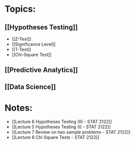 
# Topics:
## [[Hypotheses Testing]]
- [[Z-Test]]
- [[Significance Level]]
- [[T-Test]]
- [[Chi-Square Test]]

## [[Predictive Analytics]]


## [[Data Science]]

# Notes:
- [[Lecture 6 Hypotheses Testing (II) - STAT 2122]]
- [[Lecture 5 Hypotheses Testing (I) - STAT 2122]]
- [[Lecture 7 Review on two sample problems - STAT 2122]]
- [[Lecture 8 Chi Square Tests - STAT 2122]]
